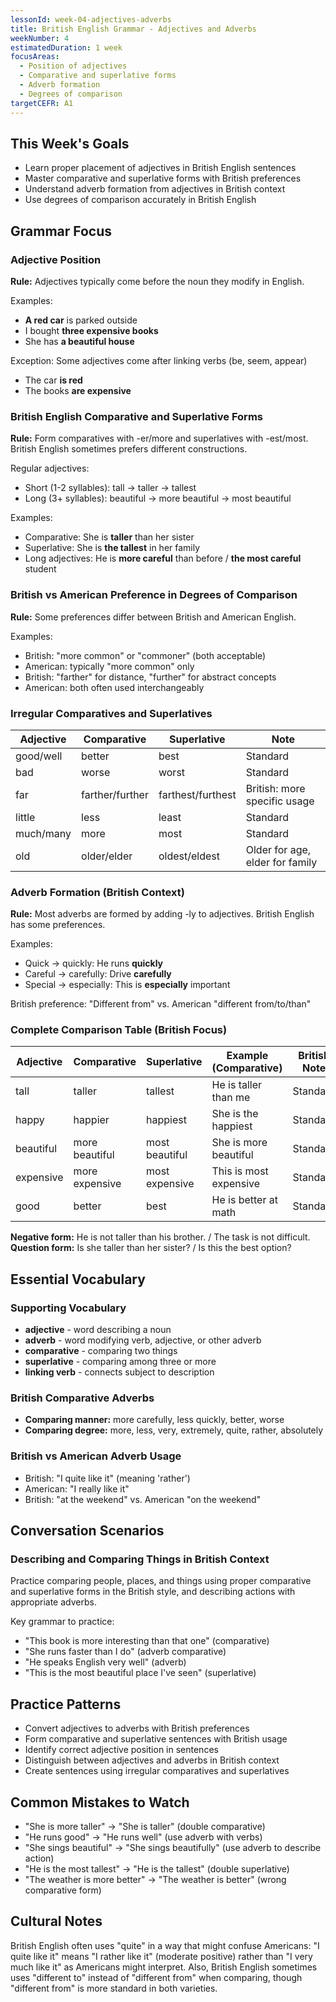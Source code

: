 ```yaml
---
lessonId: week-04-adjectives-adverbs
title: British English Grammar - Adjectives and Adverbs
weekNumber: 4
estimatedDuration: 1 week
focusAreas:
  - Position of adjectives
  - Comparative and superlative forms
  - Adverb formation
  - Degrees of comparison
targetCEFR: A1
---
```


## This Week's Goals

- Learn proper placement of adjectives in British English sentences
- Master comparative and superlative forms with British preferences
- Understand adverb formation from adjectives in British context
- Use degrees of comparison accurately in British English

## Grammar Focus

### Adjective Position

**Rule:** Adjectives typically come before the noun they modify in English.

Examples:
- **A red car** is parked outside
- I bought **three expensive books**
- She has **a beautiful house**

Exception: Some adjectives come after linking verbs (be, seem, appear)
- The car **is red**
- The books **are expensive**

### British English Comparative and Superlative Forms

**Rule:** Form comparatives with -er/more and superlatives with -est/most. British English sometimes prefers different constructions.

Regular adjectives:
- Short (1-2 syllables): tall → taller → tallest
- Long (3+ syllables): beautiful → more beautiful → most beautiful

Examples:
- Comparative: She is **taller** than her sister
- Superlative: She is **the tallest** in her family
- Long adjectives: He is **more careful** than before / **the most careful** student

### British vs American Preference in Degrees of Comparison

**Rule:** Some preferences differ between British and American English.

Examples:
- British: "more common" or "commoner" (both acceptable)
- American: typically "more common" only
- British: "farther" for distance, "further" for abstract concepts
- American: both often used interchangeably

### Irregular Comparatives and Superlatives

| Adjective | Comparative | Superlative | Note |
|-----------|-------------|-------------|------|
| good/well | better | best | Standard |
| bad | worse | worst | Standard |
| far | farther/further | farthest/furthest | British: more specific usage |
| little | less | least | Standard |
| much/many | more | most | Standard |
| old | older/elder | oldest/eldest | Older for age, elder for family |

### Adverb Formation (British Context)

**Rule:** Most adverbs are formed by adding -ly to adjectives. British English has some preferences.

Examples:
- Quick → quickly: He runs **quickly**
- Careful → carefully: Drive **carefully**
- Special → especially: This is **especially** important

British preference: "Different from" vs. American "different from/to/than"

### Complete Comparison Table (British Focus)

| Adjective | Comparative | Superlative | Example (Comparative) | British Note |
|-----------|-------------|-------------|----------------------|--------------|
| tall | taller | tallest | He is taller than me | Standard |
| happy | happier | happiest | She is the happiest | Standard |
| beautiful | more beautiful | most beautiful | She is more beautiful | Standard |
| expensive | more expensive | most expensive | This is most expensive | Standard |
| good | better | best | He is better at math | Standard |

**Negative form:** He is not taller than his brother. / The task is not difficult.
**Question form:** Is she taller than her sister? / Is this the best option?

## Essential Vocabulary

### Supporting Vocabulary
- **adjective** - word describing a noun
- **adverb** - word modifying verb, adjective, or other adverb
- **comparative** - comparing two things
- **superlative** - comparing among three or more
- **linking verb** - connects subject to description

### British Comparative Adverbs
- **Comparing manner:** more carefully, less quickly, better, worse
- **Comparing degree:** more, less, very, extremely, quite, rather, absolutely

### British vs American Adverb Usage
- British: "I quite like it" (meaning 'rather')
- American: "I really like it"
- British: "at the weekend" vs. American "on the weekend"

## Conversation Scenarios

### Describing and Comparing Things in British Context

Practice comparing people, places, and things using proper comparative and superlative forms in the British style, and describing actions with appropriate adverbs.

Key grammar to practice:
- "This book is more interesting than that one" (comparative)
- "She runs faster than I do" (adverb comparative)
- "He speaks English very well" (adverb)
- "This is the most beautiful place I've seen" (superlative)

## Practice Patterns

- Convert adjectives to adverbs with British preferences
- Form comparative and superlative sentences with British usage
- Identify correct adjective position in sentences
- Distinguish between adjectives and adverbs in British context
- Create sentences using irregular comparatives and superlatives

## Common Mistakes to Watch

- "She is more taller" → "She is taller" (double comparative)
- "He runs good" → "He runs well" (use adverb with verbs)
- "She sings beautiful" → "She sings beautifully" (use adverb to describe action)
- "He is the most tallest" → "He is the tallest" (double superlative)
- "The weather is more better" → "The weather is better" (wrong comparative form)

## Cultural Notes

British English often uses "quite" in a way that might confuse Americans: "I quite like it" means "I rather like it" (moderate positive) rather than "I very much like it" as Americans might interpret. Also, British English sometimes uses "different to" instead of "different from" when comparing, though "different from" is more standard in both varieties.